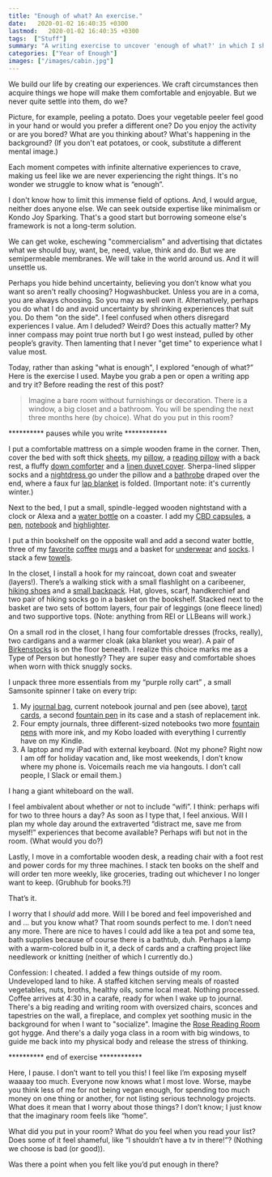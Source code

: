 ```yaml
---
title: "Enough of what? An exercise."
date:   2020-01-02 16:40:35 +0300
lastmod:   2020-01-02 16:40:35 +0300
tags:  ["Stuff"]
summary: "A writing exercise to uncover 'enough of what?' in which I share TMI and link to cool stuff."
categories: ["Year of Enough"]
images: ["/images/cabin.jpg"]
---
```


We build our life by creating our experiences. We craft circumstances then acquire things we hope will make them comfortable and enjoyable. But we never quite settle into them, do we?

Picture, for example, peeling a potato. Does your vegetable peeler feel good in your hand or would you prefer a different one? Do you enjoy the activity or are you bored? What are you thinking about? What's happening in the background? (If you don't eat potatoes, or cook, substitute a different mental image.)

Each moment competes with infinite alternative experiences to crave, making us feel like we are never experiencing the right things. It's no wonder we struggle to know what is “enough”.

I don't know how to limit this immense field of options. And, I would argue, neither does anyone else. We can seek outside expertise like minimalism or Kondo Joy Sparking. That's a good start but borrowing someone else's framework is not a long-term solution.

We can get woke, eschewing "commercialism" and advertising that dictates what we should buy, want, be, need, value, think and do. But we are semipermeable membranes. We will take in the world around us. And it will unsettle us.

Perhaps you hide behind uncertainty, believing you don’t know what you want so aren't really choosing? Hogwashbucket. Unless you are in a coma, you are always choosing. So you may as well own it. Alternatively, perhaps you do what I do and avoid uncertainty by shrinking experiences that suit you. Do them "on the side". I feel confused when others disregard experiences I value. Am I deluded? Weird? Does this actually matter? My inner compass may point true north but I go west instead, pulled by other people’s gravity. Then lamenting that I never "get time" to experience what I value most.

Today, rather than asking "what is enough", I explored “enough of what?” Here is the exercise I used. Maybe you grab a pen or open a writing app and try it? Before reading the rest of this post?

> Imagine a bare room without furnishings or decoration. There is a window, a big closet and a bathroom. You will be spending the next three months here (by choice). What do you put in this room?

********** pauses while you write ************

I put a comfortable mattress on a simple wooden frame in the corner. Then, cover the bed with soft thick [sheets](https://www.llbean.com/llb/shop/119904?page=ultrasoft-comfort-flannel-sheet-set-stripe), my [pillow](https://www.tempurpedic.com/shop-pillows/tempur-neck-pillow/v/572/), a [reading pillow](https://www.linenspa.com/pillows/linenspa-shredded-foam-reading-pillow) with a back rest, a fluffy [down comforter](https://www.brooklinen.com/products/down-comforter) and a [linen duvet cover](https://www.roughlinen.com/collections/linen-duvet-covers-collection). Sherpa-lined slipper socks and a [nightdress ](https://www.llbean.com/llb/shop/119051?catalog_id=TA&csp=a&attrValue_0=Dress%20Gordon) go under the pillow and a [bathrobe](https://www.llbean.com/llb/shop/90070?page=winter-fleece-robe-wrap-front) draped over the end, where a faux fur [lap blanket](https://www.restorationhardware.com/catalog/product/product.jsp?productId=prod6250008&categoryId=cat2850001) is folded. (Important note: it's currently winter.)

Next to the bed, I put a small, spindle-legged wooden nightstand with a clock or Alexa and a [water bottle](https://www.simplemodern.com/products/wave-water-bottle-25oz?variant=28247629856840) on a coaster. I add my [CBD capsules](https://www.greenleafcentral.com/product/25mg-full-spectrum-dr-bobs-hemp-capsules/372), a [pen](https://www.gouletpens.com/products/pilot-vanishing-point-fountain-pen-black-matte?variant=11884888817707), [notebook](https://www.franklin-christoph.com/collections/paper/products/firma-flex-journal-notebooks) and [highlighter](https://www.officedepot.com/a/products/755236/Sharpie-Clear-View-Highlighters-Yellow-Pack/).

I put a thin bookshelf on the opposite wall and add a second water bottle, three of my [favorite](https://www.mastgeneralstore.com/now-designs/good-morning-sunshine-diner-mug-130195) [coffee](https://outofprint.com/products/library-card-yellow-mug) [mugs](http://www.abchome.com/shop/ripple-mugs) and a basket for [underwear](https://www.soma.com/store/) and [socks](https://www.smartwool.com/shop/womens-wool-socks). I stack a few [towels](https://www.macys.com/shop/product/hotel-collection-finest-elegance-bath-towel-collection-luxury-turkish-cotton-created-for-macys).

In the closet, I install a hook for my raincoat, down coat and sweater (layers!). There’s a walking stick with a small flashlight on a caribeener, [hiking shoes](https://www.rei.com/product/156043/merrell-moab-2-prime-mid-waterproof-hiking-boots-womens) and a [small backpack](https://www.gregorypacks.com/packs-bags/day-packs/jade-28-1115JAD28.html?dwvar_1115JAD28_color=Ethereal%20Grey&cgidmaster=jade#start=1). Hat, gloves, scarf, handkerchief and two pair of hiking socks go in a basket on the bookshelf. Stacked next to the basket are two sets of bottom layers, four pair of leggings (one fleece lined) and two supportive tops. (Note: anything from REI or LLBeans will work.)

On a small rod in the closet, I hang four comfortable dresses (frocks, really), two cardigans and a warmer cloak (aka blanket you wear). A pair of [Birkenstocks](https://www.birkenstock.com/us/arizona-birko-flor-nubuck/arizona-core-birkoflornubuck-0-eva-u.html) is on the floor beneath. I realize this choice marks me as a Type of Person but honestly? They are super easy and comfortable shoes when worn with thick snuggly socks.

I unpack three more essentials from my “purple rolly cart” , a small Samsonite spinner I take on every trip:

1. My [journal bag](https://www.strandbooks.com/merchandise-sale/folding-tote-amore-paris), current notebook journal and pen (see above), [tarot cards](https://www.biddytarot.com/introducing-the-everyday-tarot-book-deck/), a second [fountain pen](https://www.cross.com/cr_en_us/4509-fd) in its case and a stash of replacement ink.
2. Four empty journals, three different-sized notebooks two more [fountain pens](https://www.gouletpens.com/products/pilot-metropolitan-fountain-pen-violet-leopard?variant=11884884787243) with more ink, and my Kobo loaded with everything I currently have on my Kindle.
3. A laptop and my iPad with external keyboard. (Not my phone? Right now I am off for holiday vacation and, like most weekends, I don’t know where my phone is. Voicemails reach me via hangouts. I don’t call people, I Slack or email them.)

I hang a giant whiteboard on the wall.

I feel ambivalent about whether or not to include “wifi”. I think: perhaps wifi for two to three hours a day? As soon as I type that, I feel anxious. Will I plan my whole day around the extraverted “distract me, save me from myself!” experiences that become available? Perhaps wifi but not in the room. (What would you do?)

Lastly, I move in a comfortable wooden desk, a reading chair with a foot rest and power cords for my three machines. I stack ten books on the shelf and will order ten more weekly, like groceries, trading out whichever I no longer want to keep. (Grubhub for books.?!)

That’s it.

I worry that I *should* add more. Will I be bored and feel impoverished and and ... but you know what? That room sounds perfect to me. I don’t need any more. There are nice to haves I could add like a tea pot and some tea, bath supplies because of course there is a bathtub, duh. Perhaps a lamp with a warm-colored bulb in it, a deck of cards and a crafting project like needlework or knitting (neither of which I currently do.)

Confession: I cheated. I added a few things outside of my room. Undeveloped land to hike. A staffed kitchen serving meals of roasted vegetables, nuts, broths, healthy oils, some local meat. Nothing processed. Coffee arrives at 4:30 in a carafe, ready for when I wake up to journal. There's a big reading and writing room with oversized chairs, sconces and tapestries on the wall, a fireplace, and complex yet soothing music in the background for when I want to "socialize". Imagine the [Rose Reading Room ](https://www.google.com/maps/uv?hl=en&pb=!1s0x89c259006ff852e3%3A0x62d6a1fcec2afc79!3m1!7e115!4shttps%3A%2F%2Flh5.googleusercontent.com%2Fp%2FAF1QipMcLhErcopW2Ls94mUn5KMd7eUCiwiz37k2V-cH%3Dw480-h320-k-no!5sny%20rose%20reading%20room%20-%20Google%20Search!15sCAQ&imagekey=!1e10!2sAF1QipMcLhErcopW2Ls94mUn5KMd7eUCiwiz37k2V-cH&sa=X&ved=2ahUKEwjXs8Pg-efmAhUEZKwKHfWLA-IQoiowE3oECA0QBg) got hygge. And there's a daily yoga class in a room with big windows, to guide me back into my physical body and release the stress of thinking.

********** end of exercise ************

Here, I pause. I don’t want to tell you this! I feel like I’m exposing myself waaaay too much. Everyone now knows what I most love. Worse, maybe you think less of me for not being vegan enough, for spending too much money on one thing or another, for not listing serious technology projects. What does it mean that I worry about those things? I don’t know; I just know that the imaginary room feels like “home”.

What did you put in your room? What do you feel when you read your list? Does some of it feel shameful, like “I shouldn’t have a tv in there!”? (Nothing we choose is bad (or good)).

Was there a point when you felt like you’d put enough in there?
